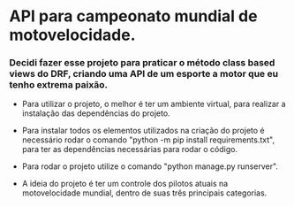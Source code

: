 # API para campeonato mundial de motovelocidade.

### Decidi fazer esse projeto para praticar o método class based views do DRF, criando uma API de um esporte a motor que eu tenho extrema paixão.
* Para utilizar o projeto, o melhor é ter um ambiente virtual, para realizar a instalação das dependências do projeto.

* Para instalar todos os elementos utilizados na criação do projeto é necessário rodar o comando "python -m pip install requirements.txt", para ter as dependências necessárias para rodar o código.

* Para rodar o projeto utilize o comando "python manage.py runserver".

* A ideia do projeto é ter um controle dos pilotos atuais na motovelocidade mundial, dentro de suas três principais categorias.
